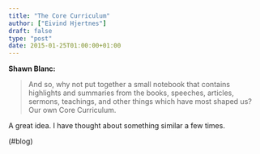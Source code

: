 ```yaml
---
title: "The Core Curriculum"
author: ["Eivind Hjertnes"]
draft: false
type: "post"
date: 2015-01-25T01:00:00+01:00
---
```


**Shawn Blanc:**

> And so, why not put together a small notebook that contains highlights
> and summaries from the books, speeches, articles, sermons, teachings,
> and other things which have most shaped us? Our own Core Curriculum.

A great idea. I have thought about something similar a few times.

(#blog)
